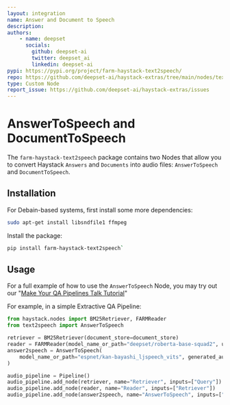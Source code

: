 ```yaml
---
layout: integration
name: Answer and Document to Speech
description: 
authors:
    - name: deepset
      socials:
        github: deepset-ai
        twitter: deepset_ai
        linkedin: deepset-ai
pypi: https://pypi.org/project/farm-haystack-text2speech/
repo: https://github.com/deepset-ai/haystack-extras/tree/main/nodes/text2speech
type: Custom Node
report_issue: https://github.com/deepset-ai/haystack-extras/issues
---
```


# AnswerToSpeech and DocumentToSpeech

The `farm-haystack-text2speech` package contains two Nodes that allow you to convert Haystack `Answers` and `Documents` into audio files: `AnswerToSpeech` and `DocumentToSpeech`.

## Installation

For Debain-based systems, first install some more dependencies:
```bash
sudo apt-get install libsndfile1 ffmpeg
```

Install the package:
```bash
pip install farm-haystack-text2speech`
```

## Usage

For a full example of how to use the `AnswerToSpeech` Node, you may try out our "[Make Your QA Pipelines Talk Tutorial](https://haystack.deepset.ai/tutorials/17_audio)"

For example, in a simple Extractive QA Pipeline:

```python
from haystack.nodes import BM25Retriever, FARMReader
from text2speech import AnswerToSpeech

retriever = BM25Retriever(document_store=document_store)
reader = FARMReader(model_name_or_path="deepset/roberta-base-squad2", use_gpu=True)
answer2speech = AnswerToSpeech(
    model_name_or_path="espnet/kan-bayashi_ljspeech_vits", generated_audio_dir=Path("./audio_answers")
)

audio_pipeline = Pipeline()
audio_pipeline.add_node(retriever, name="Retriever", inputs=["Query"])
audio_pipeline.add_node(reader, name="Reader", inputs=["Retriever"])
audio_pipeline.add_node(answer2speech, name="AnswerToSpeech", inputs=["Reader"])
```
